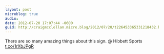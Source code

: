 ```yaml
---
layout: post
microblog: true
audio: 
date: 2012-07-20 17:07:44 -0600
guid: http://craigmcclellan.micro.blog/2012/07/20/t226453365331218432.html
---
```

There are so many amazing things about this sign.   @ Hibbett Sports [t.co/1rXbJPgR](http://t.co/1rXbJPgR)
